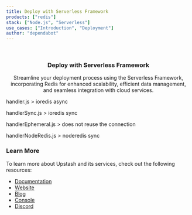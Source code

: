 ```yaml
---
title: Deploy with Serverless Framework
products: ["redis"]
stack: ["Node.js", "Serverless"]
use_cases: ["Introduction", "Deployment"]
author: "dependabot"
---
```


<br />
<div align="center">

  <h3 align="center"> Deploy with Serverless Framework</h3>

  <p align="center">
    Streamline your deployment process using the Serverless Framework, incorporating Redis for enhanced scalability, efficient data management, and seamless integration with cloud services.
  </p>
</div>

handler.js > ioredis async

handlerSync.js > ioredis sync

handlerEphemeral.js > does not reuse the connection

handlerNodeRedis.js > noderedis sync

### Learn More

To learn more about Upstash and its services, check out the following resources:

- [Documentation](https://docs.upstash.com)
- [Website](https://upstash.com)
- [Blog](https://upstash.com/blog)
- [Console](https://console.upstash.com)
- [Discord](https://upstash.com/discord)
